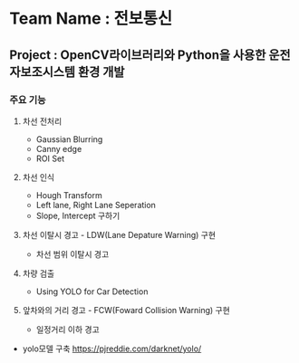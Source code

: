 # Team Name : 전보통신

  ## Project : OpenCV라이브러리와 Python을 사용한 운전자보조시스템 환경 개발

  ### 주요 기능
  
  1. 차선 전처리
      * Gaussian Blurring
      * Canny edge
      * ROI Set
      
      
  2. 차선 인식
      * Hough Transform
      * Left lane, Right Lane Seperation
      * Slope, Intercept 구하기
      
      
  3. 차선 이탈시 경고 - LDW(Lane Depature Warning) 구현
      * 차선 범위 이탈시 경고
      
      
  4. 차량 검출 
      * Using YOLO for Car Detection
  
  
  5. 앞차와의 거리 경고 - FCW(Foward Collision Warning) 구현
      * 일정거리 이하 경고  
    
   
   
  * yolo모델 구축
    https://pjreddie.com/darknet/yolo/
   
